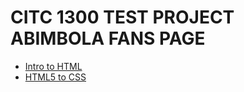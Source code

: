 # CITC 1300 TEST PROJECT ABIMBOLA FANS PAGE

<ul>
    <li><a href="html_basics/index.html" target="_blank">Intro to HTML</a></li>
    <li><a href="html_to_css/index.html" target="_blank">HTML5 to CSS</a></li>
</ul>